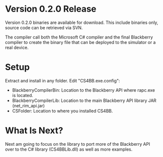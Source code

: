 # Version 0.2.0 Release #

Version 0.2.0 binaries are available for download.
This include binaries only, source code can be retrieved via SVN.

The compiler call both the Microsoft C# compiler and the final Blackberry compiler to create the binary file that can be deployed to the simulator or a real device.

# Setup #

Extract and install in any folder.
Edit "CS4BB.exe.config":

- BlackberryCompilerBin: Location to the Blackberry API where rapc.exe is located.<br>
- BlackberryCompilerLib: Location to the main Blackberry API library JAR (net_rim_api.jar)<br>
- CSFolder: Location to where you installed CS4BB.<br>

<h1>What Is Next?</h1>

Next am going to focus on the library to port more of the Blackberry API over to the C# library (CS4BBLib.dll) as well as more examples.